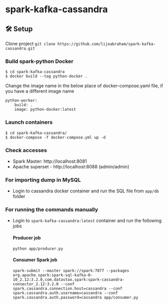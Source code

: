 # spark-kafka-cassandra

## 🛠 Setup

Clone project
```git clone https://github.com/lijoabraham/spark-kafka-cassandra.git```

### Build spark-python Docker
```
$ cd spark-kafka-cassandra
$ docker build --tag python-docker .
```
Change the image name in the below place of docker-compose.yaml file, if you have a different image name
```
python-worker:
    build: .
    image: python-docker:latest
```

### Launch containers
```
$ cd spark-kafka-cassandra/
$ docker-compose -f docker-compose.yml up -d
```



### Check accesses
- Spark Master: http://localhost:8081
- Apache superset - http://localhost:8088 (admin/admin)

### For importing dump in MySQL
- Login to cassandra docker container and run the  SQL file from ```app/db``` folder 

### For running the commands manually
- Login to ```spark-kafka-cassandra:latest``` container and run the following jobs
  #### Producer job 
  ```
  python app/producer.py
  ```
  #### Consumer Spark job 
  ```
  spark-submit --master spark://spark:7077 --packages org.apache.spark:spark-sql-kafka-0-10_2.12:3.2.0,com.datastax.spark:spark-cassandra-connector_2.12:3.2.0 --conf spark.cassandra.connection.host=cassandra --conf spark.cassandra.auth.username=cassandra --conf spark.cassandra.auth.password=cassandra app/consumer.py
  ```
 
